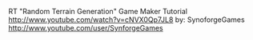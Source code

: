 

RT "Random Terrain Generation" Game Maker Tutorial
http://www.youtube.com/watch?v=cNVX0Qp7JL8
by: SynoforgeGames
http://www.youtube.com/user/SynforgeGames